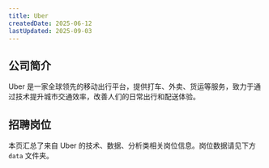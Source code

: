 ```yaml
---
title: Uber
createdDate: 2025-06-12
lastUpdated: 2025-09-03
---
```


## 公司简介  
Uber 是一家全球领先的移动出行平台，提供打车、外卖、货运等服务，致力于通过技术提升城市交通效率，改善人们的日常出行和配送体验。

## 招聘岗位  
本页汇总了来自 Uber 的技术、数据、分析类相关岗位信息。岗位数据请见下方 `data` 文件夹。
